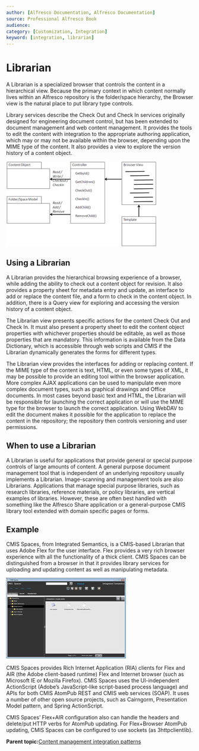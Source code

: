 ```yaml
---
author: [Alfresco Documentation, Alfresco Documentation]
source: Professional Alfresco Book
audience: 
category: [Customization, Integration]
keyword: [integration, librarian]
---
```


# Librarian

A Librarian is a specialized browser that controls the content in a hierarchical view. Because the primary context in which content normally lives within an Alfresco repository is the folder/space hierarchy, the Browser view is the natural place to put library type controls.

Library services describe the Check Out and Check In services originally designed for engineering document control, but has been extended to document management and web content management. It provides the tools to edit the content with integration to the appropriate authoring application, which may or may not be available within the browser, depending upon the MIME type of the content. It also provides a view to explore the version history of a content object.

![](../images/17-7.png)

## Using a Librarian

A Librarian provides the hierarchical browsing experience of a browser, while adding the ability to check out a content object for revision. It also provides a property sheet for metadata entry and update, an interface to add or replace the content file, and a form to check in the content object. In addition, there is a Query view for exploring and accessing the version history of a content object.

The Librarian view presents specific actions for the content Check Out and Check In. It must also present a property sheet to edit the content object properties with whichever properties should be editable, as well as those properties that are mandatory. This information is available from the Data Dictionary, which is accessible through web scripts and CMIS if the Librarian dynamically generates the forms for different types.

The Librarian view provides the interfaces for adding or replacing content. If the MIME type of the content is text, HTML, or even some types of XML, it may be possible to provide an editing tool within the browser application. More complex AJAX applications can be used to manipulate even more complex document types, such as graphical drawings and Office documents. In most cases beyond basic text and HTML, the Librarian will be responsible for launching the correct application or will use the MIME type for the browser to launch the correct application. Using WebDAV to edit the document makes it possible for the application to replace the content in the repository; the repository then controls versioning and user permissions.

## When to use a Librarian

A Librarian is useful for applications that provide general or special purpose controls of large amounts of content. A general purpose document management tool that is independent of an underlying repository usually implements a Librarian. Image-scanning and management tools are also Librarians. Applications that manage special purpose libraries, such as research libraries, reference materials, or policy libraries, are vertical examples of libraries. However, these are often best handled with something like the Alfresco Share application or a general-purpose CMIS library tool extended with domain specific pages or forms.

## Example

CMIS Spaces, from Integrated Semantics, is a CMIS-based Librarian that uses Adobe Flex for the user interface. Flex provides a very rich browser experience with all the functionality of a thick client. CMIS Spaces can be distinguished from a browser in that it provides library services for uploading and updating content as well as manipulating metadata.

![](../images/17-8.png)

CMIS Spaces provides Rich Internet Application \(RIA\) clients for Flex and AIR \(the Adobe client-based runtime\) Flex and Internet browser \(such as Microsoft IE or Mozilla Firefox\). CMIS Spaces uses the UI-independent ActionScript \(Adobe’s JavaScript-like script-based process language\) and APIs for both CMIS AtomPub REST and CMIS web services \(SOAP\). It uses a number of other open source projects, such as Cairngorm, Presentation Model pattern, and Spring ActionScript.

CMIS Spaces’ Flex+AIR configuration also can handle the headers and delete/put HTTP verbs for AtomPub updating. For Flex+Browser AtomPub updating, CMIS Spaces can be configured to use sockets \(as 3httpclientlib\).

**Parent topic:**[Content management integration patterns](../concepts/integration-patterns.md)

